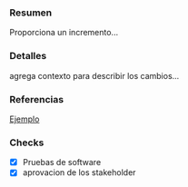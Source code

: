 ### Resumen
Proporciona un incremento...

### Detalles

agrega contexto para describir los cambios...

### Referencias
[Ejemplo](www.google.com)

### Checks

- [x] Pruebas de software
- [x] aprovacion de los stakeholder
